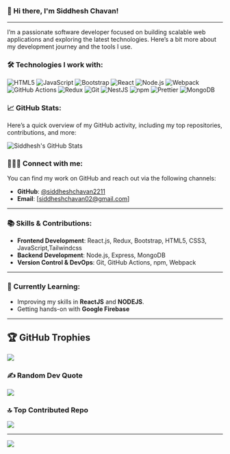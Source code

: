 
### 👋 Hi there, I'm Siddhesh Chavan!

---

I’m a passionate software developer focused on building scalable web applications and exploring the latest technologies. Here’s a bit more about my development journey and the tools I use.

### 🛠 Technologies I work with:
<p>
  <img alt="HTML5" src="https://img.shields.io/badge/-HTML5-E34F26?style=flat-square&logo=html5&logoColor=white" />
  <img alt="JavaScript" src="https://img.shields.io/badge/-JavaScript-f7df1c?style=flat-square&logo=javascript&logoColor=black" />
  <img alt="Bootstrap" src="https://img.shields.io/badge/-Bootstrap-7953b3?style=flat-square&logo=bootstrap&logoColor=white" />
  <img alt="React" src="https://img.shields.io/badge/-React-45b8d8?style=flat-square&logo=react&logoColor=white" />
  <img alt="Node.js" src="https://img.shields.io/badge/-Node.js-43853d?style=flat-square&logo=Node.js&logoColor=white" />
  <img alt="Webpack" src="https://img.shields.io/badge/-Webpack-8DD6F9?style=flat-square&logo=webpack&logoColor=white" />
  <img alt="GitHub Actions" src="https://img.shields.io/badge/-GitHub_Actions-2088FF?style=flat-square&logo=github-actions&logoColor=white" />
  <img alt="Redux" src="https://img.shields.io/badge/-Redux-764ABC?style=flat-square&logo=redux&logoColor=white" />
  <img alt="Git" src="https://img.shields.io/badge/-Git-F05032?style=flat-square&logo=git&logoColor=white" />
  <img alt="NestJS" src="https://img.shields.io/badge/-NestJS-ea2845?style=flat-square&logo=nestjs&logoColor=white" />
  <img alt="npm" src="https://img.shields.io/badge/-npm-CB3837?style=flat-square&logo=npm&logoColor=white" />
  <img alt="Prettier" src="https://img.shields.io/badge/-Prettier-F7B93E?style=flat-square&logo=prettier&logoColor=white" />
  <img alt="MongoDB" src="https://img.shields.io/badge/-MongoDB-13aa52?style=flat-square&logo=mongodb&logoColor=white" />
</p>

### 📈 GitHub Stats:
Here’s a quick overview of my GitHub activity, including my top repositories, contributions, and more:

![Siddhesh's GitHub Stats](https://github-readme-stats.vercel.app/api?username=siddheshchavan2211&hide_border=true&show_icons=true&bg_color=151515&title_color=fb4362&icon_color=fb4362&text_bold=false&text_color=9e9e9e)



### 🧑‍🤝‍🧑 Connect with me:
You can find my work on GitHub and reach out via the following channels:
- **GitHub**: [@siddheshchavan2211](https://github.com/siddheshchavan2211)
- **Email**: [siddheshchavan02@gmail.com]

---

### 📚 Skills & Contributions:

- **Frontend Development**: React.js, Redux, Bootstrap, HTML5, CSS3, JavaScript,Tailwindcss
- **Backend Development**: Node.js, Express, MongoDB
- **Version Control & DevOps**: Git, GitHub Actions, npm, Webpack


---

### 🌱 Currently Learning:
- Improving my skills in **ReactJS** and **NODEJS**.
- Getting hands-on with **Google Firebase**

---

## 🏆 GitHub Trophies
![](https://github-profile-trophy.vercel.app/?username=siddheshchavan2211&theme=radical&no-frame=false&no-bg=false&margin-w=4)

### ✍️ Random Dev Quote
![](https://quotes-github-readme.vercel.app/api?type=horizontal&theme=radical)

### 🔝 Top Contributed Repo
![](https://github-contributor-stats.vercel.app/api?username=siddheshchavan2211&limit=5&theme=react&combine_all_yearly_contributions=true)

---
[![](https://visitcount.itsvg.in/api?id=siddheshchavan2211&icon=8&color=1)](https://visitcount.itsvg.in)

<!-- Proudly created with GPRM ( https://gprm.itsvg.in ) -->
